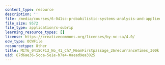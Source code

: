 ```yaml
---
content_type: resource
description: ''
file: /media/courses/6-041sc-probabilistic-systems-analysis-and-applied-probability-fall-2013/87d6ae365cca5e1eb7a40aead9ea3025_MIT6_041SCF13_No_41_Ch7_MeanFirstpassage_26recurranceTimes_300k.vtt
file_size: 9572
file_type: application/x-subrip
learning_resource_types: []
license: https://creativecommons.org/licenses/by-nc-sa/4.0/
ocw_type: OCWFile
resourcetype: Other
title: MIT6_041SCF13_No_41_Ch7_MeanFirstpassage_26recurranceTimes_300k.srt
uid: 87d6ae36-5cca-5e1e-b7a4-0aead9ea3025
---
```

